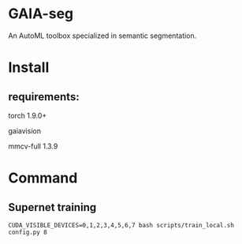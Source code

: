 # GAIA-seg
An AutoML toolbox specialized in semantic segmentation. 
# Install

  ## requirements:
  torch 1.9.0+
  
  gaiavision
  
  mmcv-full 1.3.9

# Command
  ## Supernet training
  ```shell
  CUDA_VISIBLE_DEVICES=0,1,2,3,4,5,6,7 bash scripts/train_local.sh config.py 8
  ```
